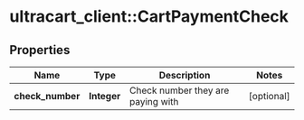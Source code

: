 # ultracart_client::CartPaymentCheck

## Properties
Name | Type | Description | Notes
------------ | ------------- | ------------- | -------------
**check_number** | **Integer** | Check number they are paying with | [optional] 



